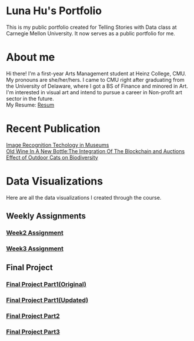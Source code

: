 # Luna Hu's Portfolio
This is my public portfolio created for Telling Stories with Data class at Carnegie Mellon University. It now serves as a public portfolio for me. 
# About me
Hi there! I'm a first-year Arts Management student at Heinz College, CMU. My pronouns are she/her/hers. I came to CMU right after graduating from the University of Delaware, where I got a BS of Finance and minored in Art. I'm interested in visual art and intend to pursue a career in Non-profit art sector in the future.  
My Resume: [Resum](Resume_Revised.pdf)
# Recent Publication
[Image Recognition Techology in Museums](https://amt-lab.org/blog/2020/1/image-recognition-technology-in-museums)  
[Old Wine In A New Bottle:The Integration Of The Blockchain and Auctions](https://amt-lab.org/blog/2020/2/blockchain/and/auctions)  
[Effect of Outdoor Cats on Biodiversity](https://carnegiemellon.shorthandstories.com/-effects-of-outdoor-cats-on-biodiversity-/index.html#Title-6zOPjTBqs7)
# Data Visualizations
Here are all the data visualizations I created through the course.
## Weekly Assignments
### [Week2 Assignment](/dataviz2.md)
### [Week3 Assignment](/dataviz3.md)
## Final Project
### [Final Project Part1(Original)](/final_project_Luna.md)
### [Final Project Part1(Updated)](/final_projectI_Luna.md)
### [Final Project Part2](/final_projectII_Luna.md)
### [Final Project Part3](/final_projectIII_luna.md)
